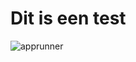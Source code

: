 
# Dit is een test
![apprunner](https://d2908q01vomqb2.cloudfront.net/fe2ef495a1152561572949784c16bf23abb28057/2021/05/18/hello-app-runner-screenshot.png)